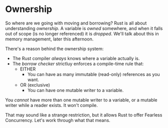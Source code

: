 # Ownership

So where are we going with moving and borrowing? Rust is all about understanding *ownership*. A variable is *owned* somewhere, and when it falls out of scope (is no longer referenced) it is *dropped*. We'll talk about this in memory management, later this afternoon.

There's a reason behind the ownership system:

* The Rust compiler *always* knows where a variable actually is.
* The *borrow checker* strictluy enforces a compile-time rule that:
    * EITHER
        * You can have as many immutable (read-only) references as you want.
    * OR (exclusive)
        * You can have one mutable writer to a variable.

You *cannot* have more than one mutable writer to a variable, or a mutable writer while a reader exists. It won't compile.

That may sound like a strange restriction, but it allows Rust to offer Fearless Concurrency. Let's work through what that means.